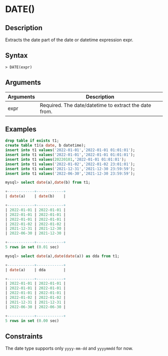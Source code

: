 # **DATE()**

## **Description**

Extracts the date part of the date or datetime expression expr.

## **Syntax**

```
> DATE(expr)
```

## **Arguments**

|  Arguments   | Description  |
|  ----  | ----  |
| expr  | Required.  The date/datetime to extract the date from. |

## **Examples**

```sql
drop table if exists t1;
create table t1(a date, b datetime);
insert into t1 values('2022-01-01','2022-01-01 01:01:01');
insert into t1 values('2022-01-01','2022-01-01 01:01:01');
insert into t1 values(20220101,'2022-01-01 01:01:01');
insert into t1 values('2022-01-02','2022-01-02 23:01:01');
insert into t1 values('2021-12-31','2021-12-30 23:59:59');
insert into t1 values('2022-06-30','2021-12-30 23:59:59');

mysql> select date(a),date(b) from t1;

+------------+------------+
| date(a)    | date(b)    |

+------------+------------+
| 2022-01-01 | 2022-01-01 |
| 2022-01-01 | 2022-01-01 |
| 2022-01-01 | 2022-01-01 |
| 2022-01-02 | 2022-01-02 |
| 2021-12-31 | 2021-12-30 |
| 2022-06-30 | 2021-12-30 |

+------------+------------+
5 rows in set (0.01 sec)

mysql> select date(a),date(date(a)) as dda from t1;

+------------+------------+
| date(a)    | dda        |

+------------+------------+
| 2022-01-01 | 2022-01-01 |
| 2022-01-01 | 2022-01-01 |
| 2022-01-01 | 2022-01-01 |
| 2022-01-02 | 2022-01-02 |
| 2021-12-31 | 2021-12-31 |
| 2022-06-30 | 2022-06-30 |

+------------+------------+
5 rows in set (0.00 sec)
```

## **Constraints**

The date type supports only `yyyy-mm-dd` and `yyyymmdd` for now.
